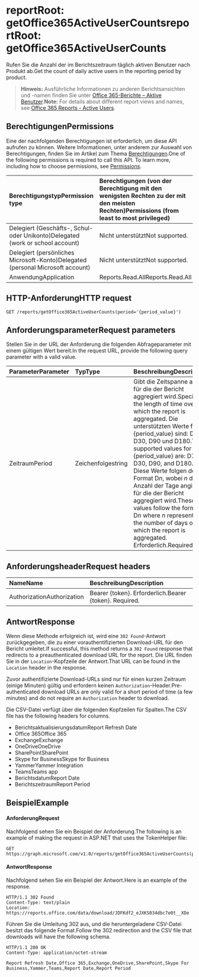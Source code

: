 # <a name="reportroot-getoffice365activeusercounts"></a><span data-ttu-id="e8ad5-101">reportRoot: getOffice365ActiveUserCounts</span><span class="sxs-lookup"><span data-stu-id="e8ad5-101">reportRoot: getOffice365ActiveUserCounts</span></span>

<span data-ttu-id="e8ad5-102">Rufen Sie die Anzahl der im Berichtszeitraum täglich aktiven Benutzer nach Produkt ab.</span><span class="sxs-lookup"><span data-stu-id="e8ad5-102">Get the count of daily active users in the reporting period by product.</span></span>

> <span data-ttu-id="e8ad5-103">**Hinweis:** Ausführliche Informationen zu anderen Berichtsansichten und -namen finden Sie unter [Office 365-Berichte – Aktive Benutzer]((https://support.office.com/client/Active-Users-fc1cf1d0-cd84-43fd-adb7-a4c4dfa8112d)).</span><span class="sxs-lookup"><span data-stu-id="e8ad5-103">**Note:** For details about different report views and names, see [Office 365 Reports - Active Users]((https://support.office.com/client/Active-Users-fc1cf1d0-cd84-43fd-adb7-a4c4dfa8112d)).</span></span>

## <a name="permissions"></a><span data-ttu-id="e8ad5-104">Berechtigungen</span><span class="sxs-lookup"><span data-stu-id="e8ad5-104">Permissions</span></span>

<span data-ttu-id="e8ad5-p101">Eine der nachfolgenden Berechtigungen ist erforderlich, um diese API aufrufen zu können. Weitere Informationen, unter anderem zur Auswahl von Berechtigungen, finden Sie im Artikel zum Thema [Berechtigungen](../../../concepts/permissions_reference.md).</span><span class="sxs-lookup"><span data-stu-id="e8ad5-p101">One of the following permissions is required to call this API. To learn more, including how to choose permissions, see [Permissions](../../../concepts/permissions_reference.md).</span></span>

| <span data-ttu-id="e8ad5-107">Berechtigungstyp</span><span class="sxs-lookup"><span data-stu-id="e8ad5-107">Permission type</span></span>                        | <span data-ttu-id="e8ad5-108">Berechtigungen (von der Berechtigung mit den wenigsten Rechten zu der mit den meisten Rechten)</span><span class="sxs-lookup"><span data-stu-id="e8ad5-108">Permissions (from least to most privileged)</span></span> |
| :------------------------------------- | :--------------------------------------- |
| <span data-ttu-id="e8ad5-109">Delegiert (Geschäfts-, Schul- oder Unikonto)</span><span class="sxs-lookup"><span data-stu-id="e8ad5-109">Delegated (work or school account)</span></span>     | <span data-ttu-id="e8ad5-110">Nicht unterstützt</span><span class="sxs-lookup"><span data-stu-id="e8ad5-110">Not supported.</span></span>                           |
| <span data-ttu-id="e8ad5-111">Delegiert (persönliches Microsoft-Konto)</span><span class="sxs-lookup"><span data-stu-id="e8ad5-111">Delegated (personal Microsoft account)</span></span> | <span data-ttu-id="e8ad5-112">Nicht unterstützt</span><span class="sxs-lookup"><span data-stu-id="e8ad5-112">Not supported.</span></span>                           |
| <span data-ttu-id="e8ad5-113">Anwendung</span><span class="sxs-lookup"><span data-stu-id="e8ad5-113">Application</span></span>                            | <span data-ttu-id="e8ad5-114">Reports.Read.All</span><span class="sxs-lookup"><span data-stu-id="e8ad5-114">Reports.Read.All</span></span>                         |

## <a name="http-request"></a><span data-ttu-id="e8ad5-115">HTTP-Anforderung</span><span class="sxs-lookup"><span data-stu-id="e8ad5-115">HTTP request</span></span>

<!-- { "blockType": "ignored" } --> 

```http
GET /reports/getOffice365ActiveUserCounts(period='{period_value}')
```

## <a name="request-parameters"></a><span data-ttu-id="e8ad5-116">Anforderungsparameter</span><span class="sxs-lookup"><span data-stu-id="e8ad5-116">Request parameters</span></span>

<span data-ttu-id="e8ad5-117">Stellen Sie in der URL der Anforderung die folgenden Abfrageparameter mit einem gültigen Wert bereit.</span><span class="sxs-lookup"><span data-stu-id="e8ad5-117">In the request URL, provide the following query parameter with a valid value.</span></span>

| <span data-ttu-id="e8ad5-118">Parameter</span><span class="sxs-lookup"><span data-stu-id="e8ad5-118">Parameter</span></span> | <span data-ttu-id="e8ad5-119">Typ</span><span class="sxs-lookup"><span data-stu-id="e8ad5-119">Type</span></span>   | <span data-ttu-id="e8ad5-120">Beschreibung</span><span class="sxs-lookup"><span data-stu-id="e8ad5-120">Description</span></span>                              |
| :-------- | :----- | :--------------------------------------- |
| <span data-ttu-id="e8ad5-121">Zeitraum</span><span class="sxs-lookup"><span data-stu-id="e8ad5-121">Period</span></span>    | <span data-ttu-id="e8ad5-122">Zeichenfolge</span><span class="sxs-lookup"><span data-stu-id="e8ad5-122">string</span></span> | <span data-ttu-id="e8ad5-123">Gibt die Zeitspanne an, für die der Bericht aggregiert wird.</span><span class="sxs-lookup"><span data-stu-id="e8ad5-123">Specifies the length of time over which the report is aggregated.</span></span> <span data-ttu-id="e8ad5-124">Die unterstützten Werte für {period_value} sind: D7, D30, D90 und D180.</span><span class="sxs-lookup"><span data-stu-id="e8ad5-124">The supported values for {period_value} are: D7, D30, D90, and D180.</span></span> <span data-ttu-id="e8ad5-125">Diese Werte folgen dem Format D*n*, wobei *n* die Anzahl der Tage angibt, für die der Bericht aggregiert wird.</span><span class="sxs-lookup"><span data-stu-id="e8ad5-125">These values follow the format D*n* where *n* represents the number of days over which the report is aggregated.</span></span> <span data-ttu-id="e8ad5-126">Erforderlich.</span><span class="sxs-lookup"><span data-stu-id="e8ad5-126">Required.</span></span> |

## <a name="request-headers"></a><span data-ttu-id="e8ad5-127">Anforderungsheader</span><span class="sxs-lookup"><span data-stu-id="e8ad5-127">Request headers</span></span>

| <span data-ttu-id="e8ad5-128">Name</span><span class="sxs-lookup"><span data-stu-id="e8ad5-128">Name</span></span>          | <span data-ttu-id="e8ad5-129">Beschreibung</span><span class="sxs-lookup"><span data-stu-id="e8ad5-129">Description</span></span>               |
| :------------ | :------------------------ |
| <span data-ttu-id="e8ad5-130">Authorization</span><span class="sxs-lookup"><span data-stu-id="e8ad5-130">Authorization</span></span> | <span data-ttu-id="e8ad5-p103">Bearer {token}. Erforderlich.</span><span class="sxs-lookup"><span data-stu-id="e8ad5-p103">Bearer {token}. Required.</span></span> |

## <a name="response"></a><span data-ttu-id="e8ad5-133">Antwort</span><span class="sxs-lookup"><span data-stu-id="e8ad5-133">Response</span></span>

<span data-ttu-id="e8ad5-134">Wenn diese Methode erfolgreich ist, wird eine `302 Found`-Antwort zurückgegeben, die zu einer vorauthentifizierten Download-URL für den Bericht umleitet.</span><span class="sxs-lookup"><span data-stu-id="e8ad5-134">If successful, this method returns a `302 Found` response that redirects to a preauthenticated download URL for the report.</span></span> <span data-ttu-id="e8ad5-135">Die URL finden Sie in der `Location`-Kopfzeile der Antwort.</span><span class="sxs-lookup"><span data-stu-id="e8ad5-135">That URL can be found in the `Location` header in the response.</span></span>

<span data-ttu-id="e8ad5-136">Zuvor authentifizierte Download-URLs sind nur für einen kurzen Zeitraum (einige Minuten) gültig und erfordern keinen `Authorization`-Header.</span><span class="sxs-lookup"><span data-stu-id="e8ad5-136">Pre-authenticated download URLs are only valid for a short period of time (a few minutes) and do not require an `Authorization` header to download.</span></span>

<span data-ttu-id="e8ad5-137">Die CSV-Datei verfügt über die folgenden Kopfzeilen für Spalten.</span><span class="sxs-lookup"><span data-stu-id="e8ad5-137">The CSV file has the following headers for columns.</span></span>

- <span data-ttu-id="e8ad5-138">Berichtsaktualisierungsdatum</span><span class="sxs-lookup"><span data-stu-id="e8ad5-138">Report Refresh Date</span></span>
- <span data-ttu-id="e8ad5-139">Office 365</span><span class="sxs-lookup"><span data-stu-id="e8ad5-139">Office 365</span></span>
- <span data-ttu-id="e8ad5-140">Exchange</span><span class="sxs-lookup"><span data-stu-id="e8ad5-140">Exchange</span></span>
- <span data-ttu-id="e8ad5-141">OneDrive</span><span class="sxs-lookup"><span data-stu-id="e8ad5-141">OneDrive</span></span>
- <span data-ttu-id="e8ad5-142">SharePoint</span><span class="sxs-lookup"><span data-stu-id="e8ad5-142">SharePoint</span></span>
- <span data-ttu-id="e8ad5-143">Skype for Business</span><span class="sxs-lookup"><span data-stu-id="e8ad5-143">Skype for Business</span></span> 
- <span data-ttu-id="e8ad5-144">Yammer</span><span class="sxs-lookup"><span data-stu-id="e8ad5-144">Yammer Integration</span></span>
- <span data-ttu-id="e8ad5-145">Teams</span><span class="sxs-lookup"><span data-stu-id="e8ad5-145">Teams app</span></span>
- <span data-ttu-id="e8ad5-146">Berichtsdatum</span><span class="sxs-lookup"><span data-stu-id="e8ad5-146">Report Date</span></span>
- <span data-ttu-id="e8ad5-147">Berichtszeitraum</span><span class="sxs-lookup"><span data-stu-id="e8ad5-147">Report Period</span></span>

## <a name="example"></a><span data-ttu-id="e8ad5-148">Beispiel</span><span class="sxs-lookup"><span data-stu-id="e8ad5-148">Example</span></span>

#### <a name="request"></a><span data-ttu-id="e8ad5-149">Anforderung</span><span class="sxs-lookup"><span data-stu-id="e8ad5-149">Request</span></span>

<span data-ttu-id="e8ad5-150">Nachfolgend sehen Sie ein Beispiel der Anforderung.</span><span class="sxs-lookup"><span data-stu-id="e8ad5-150">The following is an example of making the request in ASP.NET that uses the TokenHelper file:</span></span>

<!-- {
  "blockType": "request",
  "name": "reportroot_getoffice365activeusercounts"
}-->

```http
GET https://graph.microsoft.com/v1.0/reports/getOffice365ActiveUserCounts(period='D7')
```

#### <a name="response"></a><span data-ttu-id="e8ad5-151">Antwort</span><span class="sxs-lookup"><span data-stu-id="e8ad5-151">Response</span></span>

<span data-ttu-id="e8ad5-152">Nachfolgend sehen Sie ein Beispiel der Antwort.</span><span class="sxs-lookup"><span data-stu-id="e8ad5-152">Here is an example of the response.</span></span>

<!-- { "blockType": "ignored" } --> 

```http
HTTP/1.1 302 Found
Content-Type: text/plain
Location: https://reports.office.com/data/download/JDFKdf2_eJXKS034dbc7e0t__XDe
```

<span data-ttu-id="e8ad5-153">Führen Sie die Umleitung 302 aus, und die heruntergeladene CSV-Datei besitzt das folgende Format.</span><span class="sxs-lookup"><span data-stu-id="e8ad5-153">Follow the 302 redirection and the CSV file that downloads will have the following schema.</span></span>

<!-- {
  "blockType": "response",
  "truncated": true,
  "@odata.type": "stream"
} -->

```http
HTTP/1.1 200 OK
Content-Type: application/octet-stream

Report Refresh Date,Office 365,Exchange,OneDrive,SharePoint,Skype For Business,Yammer,Teams,Report Date,Report Period
```
